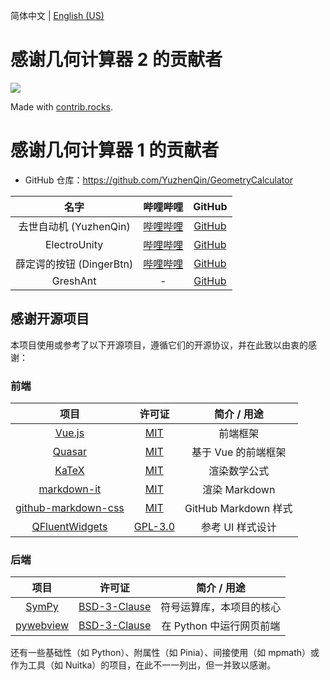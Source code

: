 简体中文 | [English (US)](ACKNOWLEDGMENTS.en.md)

# 感谢几何计算器 2 的贡献者

<a href="https://github.com/zhdbk3/GeometryCalculator/graphs/contributors">
  <img src="https://contrib.rocks/image?repo=zhdbk3/GeometryCalculator" />
</a>

Made with [contrib.rocks](https://contrib.rocks).

# 感谢几何计算器 1 的贡献者

- GitHub 仓库：https://github.com/YuzhenQin/GeometryCalculator

|         名字         |                     哔哩哔哩                     |                  GitHub                   |
|:------------------:|:--------------------------------------------:|:-----------------------------------------:|
| 去世自动机 (YuzhenQin)  | [哔哩哔哩](https://space.bilibili.com/470160343) |  [GitHub](https://github.com/YuzhenQin1)  |
|    ElectroUnity    | [哔哩哔哩](https://space.bilibili.com/562633104) | [GitHub](https://github.com/ElectroUnity) |
| 薛定谔的按钮 (DingerBtn) | [哔哩哔哩](https://space.bilibili.com/668182235) |  [GitHub](https://github.com/DingerBtn)   |
|      GreshAnt      |                      -                       | [GitHub](https://github.com/Kevin-O-Hsu)  |

## 感谢开源项目

本项目使用或参考了以下开源项目，遵循它们的开源协议，并在此致以由衷的感谢：

### 前端

|                                     项目                                     |                                      许可证                                      |      简介 / 用途       |
|:--------------------------------------------------------------------------:|:-----------------------------------------------------------------------------:|:------------------:|
|                      [Vue.js](https://cn.vuejs.org/)                       |            [MIT](https://github.com/vuejs/core/blob/main/LICENSE)             |        前端框架        |
|                       [Quasar](https://quasar.dev/)                        |       [MIT](https://github.com/quasarframework/quasar/blob/dev/LICENSE)       |    基于 Vue 的前端框架    |
|                        [KaTeX](https://katex.org/)                         |            [MIT](https://github.com/KaTeX/KaTeX/blob/main/LICENSE)            |       渲染数学公式       |
|         [markdown-it](https://github.com/markdown-it/markdown-it)          |     [MIT](https://github.com/markdown-it/markdown-it/blob/master/LICENSE)     |    渲染 Markdown     |
| [github-markdown-css](https://github.com/sindresorhus/github-markdown-css) | [MIT](https://github.com/sindresorhus/github-markdown-css/blob/main/license)  | GitHub Markdown 样式 |
|              [QFluentWidgets](https://qfluentwidgets.com/zh/)              | [GPL-3.0](https://github.com/zhiyiYo/PyQt-Fluent-Widgets/blob/master/LICENSE) |     参考 UI 样式设计     |

### 后端

|                      项目                      |                                  许可证                                   |     简介 / 用途      |
|:--------------------------------------------:|:----------------------------------------------------------------------:|:----------------:|
| [SymPy](https://www.sympy.org/zh/index.html) |   [BSD-3-Clause](https://github.com/sympy/sympy/blob/master/LICENSE)   |   符号运算库，本项目的核心   |
|  [pywebview](https://pywebview.flowrl.com)   | [BSD-3-Clause](https://github.com/r0x0r/pywebview/blob/master/LICENSE) | 在 Python 中运行网页前端 |

还有一些基础性（如 Python）、附属性（如 Pinia）、间接使用（如 mpmath）或作为工具（如 Nuitka）的项目，在此不一一列出，但一并致以感谢。
